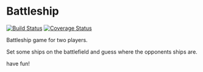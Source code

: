 # Battleship
[![Build Status](https://travis-ci.com/MatthReich/Battleship.svg?branch=marcelg1235-patch-pattern)](https://travis-ci.com/MatthReich/Battleship)
[![Coverage Status](https://coveralls.io/repos/github/MatthReich/Battleship/badge.svg?branch=marcelg1235-patch-pattern)](https://coveralls.io/github/MatthReich/Battleship?branch=marcelg1235-patch-pattern)

Battleship game for two players.

Set some ships on the battlefield and guess where the opponents ships are.

have fun!


